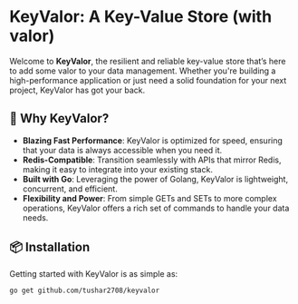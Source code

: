 # KeyValor: A Key-Value Store (with valor)

Welcome to **KeyValor**, the resilient and reliable key-value store that’s here to add some valor to your data management. Whether you're building a high-performance application or just need a solid foundation for your next project, KeyValor has got your back.

## 🚀 Why KeyValor?

- **Blazing Fast Performance**: KeyValor is optimized for speed, ensuring that your data is always accessible when you need it.
- **Redis-Compatible**: Transition seamlessly with APIs that mirror Redis, making it easy to integrate into your existing stack.
- **Built with Go**: Leveraging the power of Golang, KeyValor is lightweight, concurrent, and efficient.
- **Flexibility and Power**: From simple GETs and SETs to more complex operations, KeyValor offers a rich set of commands to handle your data needs.

## 📦 Installation

Getting started with KeyValor is as simple as:

```bash
go get github.com/tushar2708/keyvalor
```


